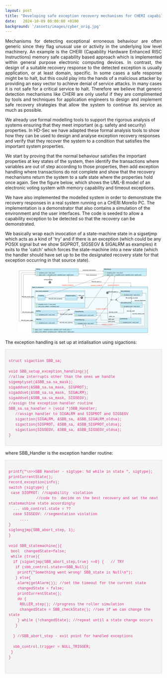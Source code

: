 ```yaml
---
layout: post
title: "Developing safe exception recovery mechanisms for CHERI capability hardware using UML-B formal analysis"
date:   2024-10-09 00:00:00 +0100
background: '/assets/images/cyber_orig.jpg'
---
```

<p style="text-align:justify;">
Mechanisms for detecting exceptional erroneous behaviour are often generic since they flag unusual use or activity in the underlying low level machinery. 
An example is the CHERI (Capability Hardware Enhanced RISC Instructions) memory safe capability based approach which is implemented within general purpose electronic computing devices. 
In contrast, the  design of a suitable recovery response to the detected exception is usually application, or at least domain, specific.  
In some cases a  safe response might be to halt, but this could play into the hands of a malicious attacker by providing an easy vector to achieve denial of service attacks. 
In many cases it is not safe for a critical service to halt.
Therefore we believe that generic detection mechanisms like CHERI are only useful if they are complimented by tools and techniques for application  engineers to design and implement safe recovery strategies that allow the system to continue its service as much as possible.

 
We already use formal modelling tools to support the rigorous analysis of systems ensuring that they meet important (e.g. safety and security) properties.
In HD-Sec we have adapted these formal analysis tools to show how they can be used to design and analyse exception recovery responses and verify that they recover the system to a condition that satisfies the important system properties.

We start by proving that the normal behaviour satisfies the important properties at key states of the system, then identify the transactions where variables are out of step according to those properties, then add exception handling where transactions do not complete and show that the recovery mechanisms return the system to a safe state where the properties hold once again. See the figure below, which shows the UML-B model of an electronic voting system with memory capability and timeout exceptions.

We have also implemented  the modelled system in order to demonstrate the recovery responses  in a real system running on a CHERI Morello PC. 
The implementation is a demonstrator that also contains a simulation of the environment and the user interfaces. 
The code is seeded to allow a capability exception to be detected so that the recovery can be demonstrated.


We basically wrap each invocation of a state-machine state in a sigsetjmp which acts as a kind of 'try' and if there is an exception (which could be any POSIX signal but we show SIGPROT, SIGSEGV & SIGALRM as examples) it exits to the 'catch'  which forces the  state-machine into a new state (which the handler should have set up to be the designated recovery state for that exception occurring in that source state).</p>


<figure>
  <img src="/files/stm_SBB_exceptions.png" width="1000" class="center">
</figure>

The exception handling is set up at intialisation using sigactions:

<pre style="background-color: #f4f4f4; padding: 10px; border: 1px solid #ddd; overflow-x: auto;">
<code style="font-family: Consolas, 'Courier New', monospace; color: #d63384;">
struct sigaction SBB_sa;

void SBB_setup_exception_handling(){
//allow interrupts other than the ones we handle
sigemptyset(&SBB_sa.sa_mask);
sigaddset(&SBB_sa.sa_mask, SIGPROT);
sigaddset(&SBB_sa.sa_mask, SIGALRM);
sigaddset(&SBB_sa.sa_mask, SIGSEGV);
//assign the exception handler routine
SBB_sa.sa_handler = (void *)SBB_Handler;
   //assign handler to SIGALRM and SIGPROT and SIGSEGV
   sigaction(SIGALRM, &SBB_sa, &SBB_SIGALRM_oldsa);
   sigaction(SIGPROT, &SBB_sa, &SBB_SIGPROT_oldsa);
   sigaction(SIGSEGV, &SBB_sa, &SBB_SIGSEGV_oldsa);
}
</code>
</pre>

where  SBB_Handler is the exception handler routine:

<pre style="background-color: #f4f4f4; padding: 10px; border: 1px solid #ddd; overflow-x: auto;">
<code style="font-family: Consolas, 'Courier New', monospace; color: #d63384;">
printf("\n>>SBB Handler - sigtype: %d while in state ", sigtype);
printCurrentState();
record_exception(info);
switch (sigtype) {
 case SIGPROT: //capability  violation
               //code to  decide on the best recovery and set the next statemachine state accordingly
  ... sbb_control.state = ??
  case SIGSEGV: //segmentation violation
      ....
}
siglongjmp(SBB_abort_step, 1);
}

void SBB_statemachine(){
 bool  changedState=false;
 while (true){
  if (sigsetjmp(SBB_abort_step,true) ==0) {   // TRY
   if (sbb_control.state==SBB_Null){
    printf("Something went wrong! SBB_state is Null\n");
   } else{
    alarm(getAlarm()); //set the timeout for the current state
    changedState = false;
    printCurrentState();
    do {
     ROLLER_step(); //progress the roller simulation
     changedState = SBB_checkState(); //see if we can change the state
    } while (!changedState); //repeat until a state change occurs
   }

  } //SBB_abort_step - exit point for handled exceptions
 
  sbb_control.trigger = NULL_TRIGGER;
 }
}

</code>
</pre>

